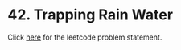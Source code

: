 # 42. Trapping Rain Water

Click [here](https://leetcode.com/problems/trapping-rain-water/) for the leetcode problem statement.
